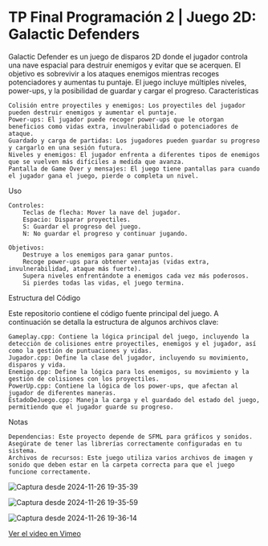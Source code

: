 # TP Final Programación 2 | Juego 2D: Galactic Defenders

Galactic Defender es un juego de disparos 2D donde el jugador controla una nave espacial para destruir enemigos y evitar que se acerquen. El objetivo es sobrevivir a los ataques enemigos mientras recoges potenciadores y aumentas tu puntaje. El juego incluye múltiples niveles, power-ups, y la posibilidad de guardar y cargar el progreso.
Características

    Colisión entre proyectiles y enemigos: Los proyectiles del jugador pueden destruir enemigos y aumentar el puntaje.
    Power-ups: El jugador puede recoger power-ups que le otorgan beneficios como vidas extra, invulnerabilidad o potenciadores de ataque.
    Guardado y carga de partidas: Los jugadores pueden guardar su progreso y cargarlo en una sesión futura.
    Niveles y enemigos: El jugador enfrenta a diferentes tipos de enemigos que se vuelven más difíciles a medida que avanza.
    Pantalla de Game Over y mensajes: El juego tiene pantallas para cuando el jugador gana el juego, pierde o completa un nivel.
    
Uso

    Controles:
        Teclas de flecha: Mover la nave del jugador.
        Espacio: Disparar proyectiles.
        S: Guardar el progreso del juego.
        N: No guardar el progreso y continuar jugando.

    Objetivos:
        Destruye a los enemigos para ganar puntos.
        Recoge power-ups para obtener ventajas (vidas extra, invulnerabilidad, ataque más fuerte).
        Supera niveles enfrentándote a enemigos cada vez más poderosos.
        Si pierdes todas las vidas, el juego termina.
        
Estructura del Código

Este repositorio contiene el código fuente principal del juego. A continuación se detalla la estructura de algunos archivos clave:

    Gameplay.cpp: Contiene la lógica principal del juego, incluyendo la detección de colisiones entre proyectiles, enemigos y el jugador, así como la gestión de puntuaciones y vidas.
    Jugador.cpp: Define la clase del jugador, incluyendo su movimiento, disparos y vida.
    Enemigo.cpp: Define la lógica para los enemigos, su movimiento y la gestión de colisiones con los proyectiles.
    PowerUp.cpp: Contiene la lógica de los power-ups, que afectan al jugador de diferentes maneras.
    EstadoDeJuego.cpp: Maneja la carga y el guardado del estado del juego, permitiendo que el jugador guarde su progreso.

Notas

    Dependencias: Este proyecto depende de SFML para gráficos y sonidos. Asegúrate de tener las librerías correctamente configuradas en tu sistema.
    Archivos de recursos: Este juego utiliza varios archivos de imagen y sonido que deben estar en la carpeta correcta para que el juego funcione correctamente.

![Captura desde 2024-11-26 19-35-39](https://github.com/user-attachments/assets/8e3bcfed-e4ee-47ec-be8e-c93fd75d4110)

![Captura desde 2024-11-26 19-35-59](https://github.com/user-attachments/assets/102d1a1a-cee3-4f39-a959-8c7368ee1c7d)

![Captura desde 2024-11-26 19-36-14](https://github.com/user-attachments/assets/2fc64a9e-9f22-40ab-a1c9-4254e1a2b554)



[Ver el video en Vimeo](https://vimeo.com/1033662102/ff2239574f?share=copy)







